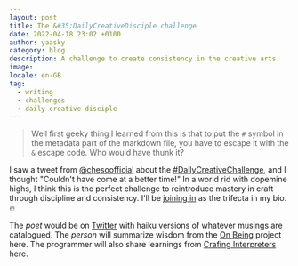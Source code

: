 ```yaml
---
layout: post
title: The &#35;DailyCreativeDisciple challenge
date: 2022-04-18 23:02 +0100
author: yaasky
category: blog
description: A challenge to create consistency in the creative arts
image:
locale: en-GB
tag:
  - writing
  - challenges
  - daily-creative-disciple
---
```


> Well first geeky thing I learned from this is that to put the `#` symbol in the metadata part of the markdown file, you have to escape it with the `&` escape code. Who would have thunk it?

I saw a tweet from [@chesoofficial](https://twitter.com/ChesoOfficial) about the [#DailyCreativeChallenge](https://twitter.com/ChesoOfficial/status/1515786868952117255), and I thought "Couldn't have come at a better time!" In a world rid with dopemine highs, I think this is the perfect challenge to reintroduce mastery in craft through discipline and consistency. I'll be [joining in](https://twitter.com/Yaasky/status/1516001361732816897) as the trifecta in my bio. 🔥

The _poet_ would be on [Twitter](https://twitter.com/yaasky) with haiku versions of whatever musings are catalogued. The _person_ will summarize wisdom from the [On Being](onbeing.com) project here. The programmer will also share learnings from [Crafing Interpreters](https://craftinginterpreters.com/) here.
